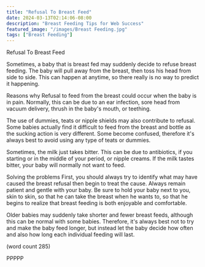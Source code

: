 ```yaml
---
title: "Refusal To Breast Feed"
date: 2024-03-13T02:14:06-08:00
description: "Breast Feeding Tips for Web Success"
featured_image: "/images/Breast Feeding.jpg"
tags: ["Breast Feeding"]
---
```


Refusal To Breast Feed

Sometimes, a baby that is breast fed may suddenly
decide to refuse breast feeding.  The baby will
pull away from the breast, then toss his head from
side to side.  This can happen at anytime, so there
really is no way to predict it happening.

Reasons why
Refusal to feed from the breast could occur when the
baby is in pain. Normally, this can be due to an
ear infection, sore head from vacuum delivery, 
thrush in the baby's mouth, or teething.

The use of dummies, teats or nipple shields may also
contribute to refusal.  Some babies actually find 
it difficult to feed from the breast and bottle as
the sucking action is very different.  Some become
confused, therefore it's always best to avoid using
any type of teats or dummies.

Sometimes, the milk just takes bitter.  This can
be due to antibiotics, if you starting or in the 
middle of your period, or nipple creams.  If the
milk tastes bitter, your baby will normally not 
want to feed.  

Solving the problems
First, you should always try to identify what may
have caused the breast refusal then begin to treat
the cause.  Always remain patient and gentle with
your baby.  Be sure to hold your baby next to you,
skin to skin, so that he can take the breast when
he wants to, so that he begins to realize that 
breast feeding is both enjoyable and comfortable.

Older babies may suddenly take shorter and fewer
breast feeds, although this can be normal with
some babies.  Therefore, it's always best not to
try and make the baby feed longer, but instead let
the baby decide how often and also how long each
individual feeding will last.

(word count 285)

PPPPP
